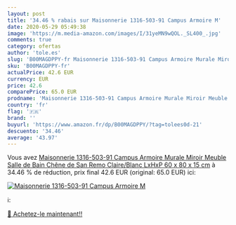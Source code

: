 ```yaml
---
layout: post
title: '34.46 % rabais sur Maisonnerie 1316-503-91 Campus Armoire M'
date: 2020-05-29 05:49:38
image: 'https://m.media-amazon.com/images/I/31yeMN9wQOL._SL400_.jpg'
comments: true
category: ofertas
author: 'tole.es'
slug: 'B00MAGDPPY-fr Maisonnerie 1316-503-91 Campus Armoire Murale Miroir...'
sku: 'B00MAGDPPY-fr'
actualPrice: 42.6 EUR
currency: EUR
price: 42.6
comparePrice: 65.0 EUR
prodname: 'Maisonnerie 1316-503-91 Campus Armoire Murale Miroir Meuble Salle de Bain Chêne de San Remo Claire/Blanc LxHxP 60 x 80 x 15 cm'
country: 'fr'
flag: '🇫🇷'
brand: ''
buyurl: 'https://www.amazon.fr/dp/B00MAGDPPY/?tag=tolees0d-21'
descuento: '34.46'
average: '43.97'
---
```


Vous avez [Maisonnerie 1316-503-91 Campus Armoire Murale Miroir Meuble Salle de Bain Chêne de San Remo Claire/Blanc LxHxP 60 x 80 x 15 cm](https://www.amazon.fr/dp/B00MAGDPPY/?tag=tolees0d-21)  à  34.46 % de réduction, prix final  42.6 EUR (original: 65.0 EUR) ici:

[![Maisonnerie 1316-503-91 Campus Armoire M](https://m.media-amazon.com/images/I/31yeMN9wQOL._SL400_.jpg)](https://www.amazon.fr/dp/B00MAGDPPY/?tag=tolees0d-21)

ℹ️:


[🛒 Achetez-le maintenant!!](https://www.amazon.fr/dp/B00MAGDPPY/?tag=tolees0d-21)
